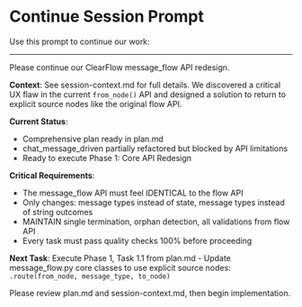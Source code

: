 # Continue Session Prompt

Use this prompt to continue our work:

---

Please continue our ClearFlow message_flow API redesign.

**Context**: See session-context.md for full details. We discovered a critical UX flaw in the current `from_node()` API and designed a solution to return to explicit source nodes like the original flow API.

**Current Status**:
- Comprehensive plan ready in plan.md
- chat_message_driven partially refactored but blocked by API limitations
- Ready to execute Phase 1: Core API Redesign

**Critical Requirements**:
- The message_flow API must feel IDENTICAL to the flow API
- Only changes: message types instead of state, message types instead of string outcomes
- MAINTAIN single termination, orphan detection, all validations from flow API
- Every task must pass quality checks 100% before proceeding

**Next Task**:
Execute Phase 1, Task 1.1 from plan.md - Update message_flow.py core classes to use explicit source nodes: `.route(from_node, message_type, to_node)`

Please review plan.md and session-context.md, then begin implementation.